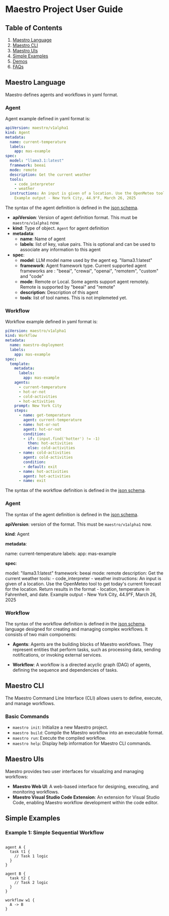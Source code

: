 # Maestro Project User Guide

## Table of Contents
1. [Maestro Language](#maestro-language)
2. [Maestro CLI](#maestro-cli)
3. [Maestro UIs](#maestro-uis)
4. [Simple Examples](#simple-examples)
5. [Demos](#demos)
6. [FAQs](#faqs)

## Maestro Language

Maestro defines agents and workflows in yaml format. 
### Agent
Agent example defined in yaml format is: 
```yaml
apiVersion: maestro/v1alpha1
kind: Agent
metadata:
  name: current-temperature
  labels:
    app: mas-example
spec:
  model: "llama3.1:latest"
  framework: beeai
  mode: remote
  description: Get the current weather
  tools:
    - code_interpreter
    - weather
  instructions: An input is given of a location. Use the OpenMeteo tool to get today's current forecast for the location. Return results in the format - location, temperature in Fahrenheit, and date.
    Example output - New York City, 44.9°F, March 26, 2025
```
The syntax of the agent definition is defined in the [json schema](https://github.com/AI4quantum/maestro/blob/main/schemas/agent_schema.json).

- **apiVersion**: Version of agent definition format.  This must be `maestro/v1alpha1` now.
- **kind**: Type of object. `Agent` for agent definition
- **metadata**:
  - **name**: Name of agent
  - **labels**: list of key, value pairs. This is optional and can be used to associate any information to this agent 
- **spec**:
  - **model**: LLM model name used by the agent  eg. "llama3.1:latest"
  - **framework**: Agent framework type.  Current supported agent frameworks are : "beeai", "crewai", "openai", "remotem", "custom" and "code"
  - **mode**: Remote or Local.  Some agents support agent remotely.  Remote is supported by "beeai" and "remote" 
  - **description**: Description of this agent
  - **tools**: list of tool names. This is not implemeted yet.

### Workflow
Workflow example defined in yaml format is:
```yaml
piVersion: maestro/v1alpha1
kind: Workflow
metadata:
  name: maestro-deployment
  labels:
    app: mas-example
spec:
  template:
    metadata:
      labels:
        app: mas-example
    agents:
      - current-temperature
      - hot-or-not
      - cold-activities
      - hot-activities
    prompt: New York City
    steps:
      - name: get-temperature
        agent: current-temperature
      - name: hot-or-not
        agent: hot-or-not
        condition:
        - if: (input.find('hotter') != -1)
          then: hot-activities
          else: cold-activities
      - name: cold-activities
        agent: cold-activities
        condition:
        - default: exit
      - name: hot-activities
        agent: hot-activities
      - name: exit
```
The syntax of the workflow definition is defined in the [json schema](https://github.com/AI4quantum/maestro/blob/main/schemas/workflow_schema.json).
### Agent
The syntax of the agent definition is defined in the [json schema](https://github.com/AI4quantum/maestro/blob/main/schemas/agent_schema.json).

**apiVersion**: version of the format. This must be `maestro/v1alpha1` now.

**kind**: Agent

**metadata**:

  name: current-temperature
  labels:
    app: mas-example
    
**spec**:

  model: "llama3.1:latest"
  framework: beeai
  mode: remote
  description: Get the current weather
  tools:
    - code_interpreter
    - weather
  instructions: An input is given of a location. Use the OpenMeteo tool to get today's current forecast for the location. Return results in the format - location, temperature in Fahrenheit, and date.
    Example output - New York City, 44.9°F, March 26, 2025
### Workflow
The syntax of the workflow definition is defined in the [json schema](https://github.com/AI4quantum/maestro/blob/main/schemas/workflow_schema.json).
language designed for creating and managing complex workflows. It consists of two main components:

- **Agents**: Agents are the building blocks of Maestro workflows. They represent entities that perform tasks, such as processing data, sending notifications, or invoking external services.

- **Workflow**: A workflow is a directed acyclic graph (DAG) of agents, defining the sequence and dependencies of tasks.


## Maestro CLI

The Maestro Command Line Interface (CLI) allows users to define, execute, and manage workflows.

### Basic Commands

- `maestro init`: Initialize a new Maestro project.
- `maestro build`: Compile the Maestro workflow into an executable format.
- `maestro run`: Execute the compiled workflow.
- `maestro help`: Display help information for Maestro CLI commands.

## Maestro UIs

Maestro provides two user interfaces for visualizing and managing workflows:

- **Maestro Web UI**: A web-based interface for designing, executing, and monitoring workflows.
- **Maestro Visual Studio Code Extension**: An extension for Visual Studio Code, enabling Maestro workflow development within the code editor.

## Simple Examples

### Example 1: Simple Sequential Workflow

```maestro
 
agent A {
  task t1 {
    // Task 1 logic
  }
}

agent B {
  task t2 {
    // Task 2 logic
  }
}

workflow w1 {
  A -> B
}
